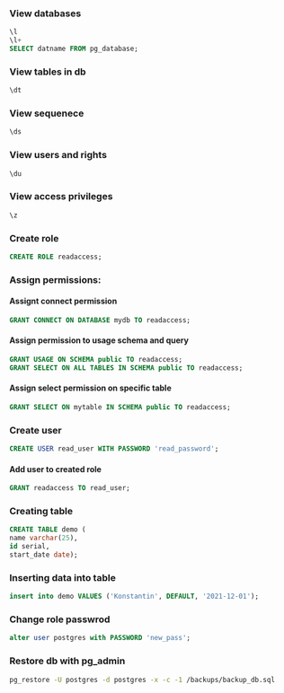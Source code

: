 ### View databases
```sql
\l
\l+
SELECT datname FROM pg_database;
```

### View tables in db
```sql
\dt
```

### View sequenece
```sql
\ds
```

### View users and rights
```sql
\du
```

### View access privileges
```sql
\z
```

### Create role
```sql
CREATE ROLE readaccess;
```

### Assign permissions:
#### Assignt connect permission
```sql
GRANT CONNECT ON DATABASE mydb TO readaccess;
```

#### Assign permission to usage schema and query
```sql
GRANT USAGE ON SCHEMA public TO readaccess;
GRANT SELECT ON ALL TABLES IN SCHEMA public TO readaccess;
```

#### Assign select permission on specific table 
```sql
GRANT SELECT ON mytable IN SCHEMA public TO readaccess;
```

### Create user
```sql
CREATE USER read_user WITH PASSWORD 'read_password';
```

#### Add user to created role
```sql
GRANT readaccess TO read_user;
```

### Creating table
```sql
CREATE TABLE demo (
name varchar(25),
id serial,
start_date date);
```

### Inserting data into table
```sql
insert into demo VALUES ('Konstantin', DEFAULT, '2021-12-01');
```

### Change role passwrod
```sql
alter user postgres with PASSWORD 'new_pass';
```

### Restore db with pg_admin
```bash
pg_restore -U postgres -d postgres -x -c -1 /backups/backup_db.sql
```

